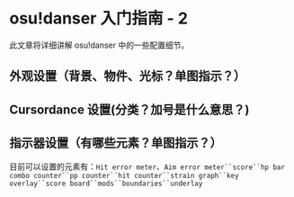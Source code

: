 # osu!danser 入门指南 - 2

此文章将详细讲解 osu!danser 中的一些配置细节。

## 外观设置（背景、物件、光标？单图指示？）

## Cursordance 设置(分类？加号是什么意思？)

## 指示器设置（有哪些元素？单图指示？）

目前可以设置的元素有：`Hit error meter`、`Aim error meter``score``hp bar`
`combo counter``pp counter``hit counter``strain graph``key overlay``score board``mods``boundaries``underlay`
